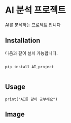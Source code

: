 AI 분석 프로젝트
==========
AI를 분석하는 프로젝트 입니다

Installation
-------------
다음과 같이 설치 가능합니다.
<pre>
<code>
pip install AI_project
</code>
</pre>
 
  Usage
  -------------
    print("AI를 같이 공부해요")  

 Image
 -------------
